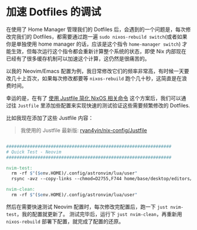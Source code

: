 # 加速 Dotfiles 的调试

在使用了 Home Manager 管理我们的 Dotfiles 后，会遇到的一个问题是，每次修改完我们的 Dotfiles，都需要通过跑一遍 `sudo nixos-rebuild switch`(或者如果你是单独使用 home manager 的话，应该是这个指令 `home-manager switch`) 才能生效，但每次运行这个指令都会重新计算整个系统的状态，即使 Nix 内部现在已经有了很多缓存机制可以加速这个计算，这仍然是很痛苦的。

以我的 Neovim/Emacs 配置为例，我日常修改它们的频率非常高，有时候一天要改几十上百次，如果每次修改都要等 `nixos-rebuild` 跑个几十秒，这简直是在浪费时间。

幸运的是，在有了 [使用 Justfile 简化 NixOS 相关命令](./best-practices/simplify-nixos-related-commands.md) 这个方案后，我们可以通过往 `Justfile` 里添加些配置来实现快速的测试验证这些需要频繁修改的 Dotfiles.

比如我现在添加了这些 Justfile 内容：

> 我使用的 Justfile 最新版: [ryan4yin/nix-config/Justfile](https://github.com/ryan4yin/nix-config/blob/main/Justfile)

```Makefile

###############################################################
# Quick Test - Neovim
###############################################################

nvim-test:
  rm -rf $"($env.HOME)/.config/astronvim/lua/user"
  rsync -avz --copy-links --chmod=D2755,F744 home/base/desktop/editors/neovim/astronvim_user/ $"($env.HOME)/.config/astronvim/lua/user"

nvim-clean:
  rm -rf $"($env.HOME)/.config/astronvim/lua/user"
```

然后在需要快速测试 Neovim 配置时，每次修改完配置后，跑一下 `just nvim-test`，我的配置就更新了。
测试完毕后，运行下 `just nvim-clean`，再重新用 `nixos-rebuild` 部署下配置，就完成了配置的还原。



